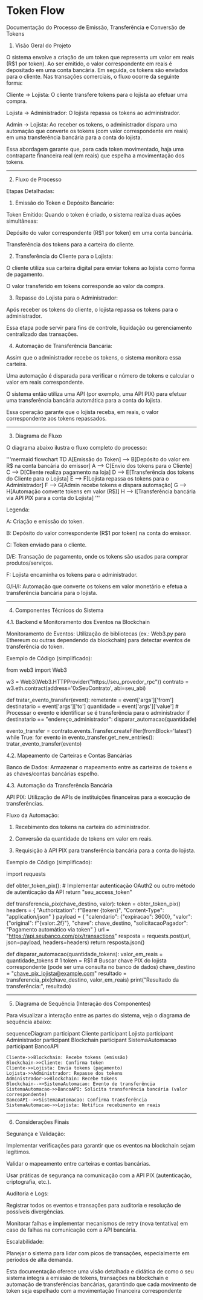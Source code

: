 # Token Flow

Documentação do Processo de Emissão, Transferência e Conversão de Tokens

1. Visão Geral do Projeto

O sistema envolve a criação de um token que representa um valor em reais (R$1 por token). Ao ser emitido, o valor correspondente em reais é depositado em uma conta bancária. Em seguida, os tokens são enviados para o cliente. Nas transações comerciais, o fluxo ocorre da seguinte forma:

Cliente → Lojista: O cliente transfere tokens para o lojista ao efetuar uma compra.

Lojista → Administrador: O lojista repassa os tokens ao administrador.

Admin → Lojista: Ao receber os tokens, o administrador dispara uma automação que converte os tokens (com valor correspondente em reais) em uma transferência bancária para a conta do lojista.


Essa abordagem garante que, para cada token movimentado, haja uma contraparte financeira real (em reais) que espelha a movimentação dos tokens.


---

2. Fluxo de Processo

Etapas Detalhadas:

1. Emissão do Token e Depósito Bancário:

Token Emitido: Quando o token é criado, o sistema realiza duas ações simultâneas:

Depósito do valor correspondente (R$1 por token) em uma conta bancária.

Transferência dos tokens para a carteira do cliente.




2. Transferência do Cliente para o Lojista:

O cliente utiliza sua carteira digital para enviar tokens ao lojista como forma de pagamento.

O valor transferido em tokens corresponde ao valor da compra.



3. Repasse do Lojista para o Administrador:

Após receber os tokens do cliente, o lojista repassa os tokens para o administrador.

Essa etapa pode servir para fins de controle, liquidação ou gerenciamento centralizado das transações.



4. Automação de Transferência Bancária:

Assim que o administrador recebe os tokens, o sistema monitora essa carteira.

Uma automação é disparada para verificar o número de tokens e calcular o valor em reais correspondente.

O sistema então utiliza uma API (por exemplo, uma API PIX) para efetuar uma transferência bancária automática para a conta do lojista.

Essa operação garante que o lojista receba, em reais, o valor correspondente aos tokens repassados.





---

3. Diagrama de Fluxo

O diagrama abaixo ilustra o fluxo completo do processo:

'''mermaid
flowchart TD
    A[Emissão do Token] --> B[Depósito do valor em R$ na conta bancária do emissor]
    A --> C[Envio dos tokens para o Cliente]
    C --> D[Cliente realiza pagamento na loja]
    D --> E[Transferência dos tokens do Cliente para o Lojista]
    E --> F[Lojista repassa os tokens para o Administrador]
    F --> G[Admin recebe tokens e dispara automação]
    G --> H[Automação converte tokens em valor (R$)]
    H --> I[Transferência bancária via API PIX para a conta do Lojista]
'''

Legenda:

A: Criação e emissão do token.

B: Depósito do valor correspondente (R$1 por token) na conta do emissor.

C: Token enviado para o cliente.

D/E: Transação de pagamento, onde os tokens são usados para comprar produtos/serviços.

F: Lojista encaminha os tokens para o administrador.

G/H/I: Automação que converte os tokens em valor monetário e efetua a transferência bancária para o lojista.



---

4. Componentes Técnicos do Sistema

4.1. Backend e Monitoramento dos Eventos na Blockchain

Monitoramento de Eventos: Utilização de bibliotecas (ex.: Web3.py para Ethereum ou outras dependendo da blockchain) para detectar eventos de transferência do token.

Exemplo de Código (simplificado):

from web3 import Web3

w3 = Web3(Web3.HTTPProvider("https://seu_provedor_rpc"))
contrato = w3.eth.contract(address='0xSeuContrato', abi=seu_abi)

def tratar_evento_transfer(event):
    remetente = event['args']['from']
    destinatario = event['args']['to']
    quantidade = event['args']['value']
    # Processar o evento e identificar se é transferência para o administrador
    if destinatario == "endereço_administrador":
        disparar_automacao(quantidade)

evento_transfer = contrato.events.Transfer.createFilter(fromBlock='latest')
while True:
    for evento in evento_transfer.get_new_entries():
        tratar_evento_transfer(evento)


4.2. Mapeamento de Carteiras e Contas Bancárias

Banco de Dados: Armazenar o mapeamento entre as carteiras de tokens e as chaves/contas bancárias espelho.


4.3. Automação da Transferência Bancária

API PIX: Utilização de APIs de instituições financeiras para a execução de transferências.

Fluxo da Automação:

1. Recebimento dos tokens na carteira do administrador.


2. Conversão da quantidade de tokens em valor em reais.


3. Requisição à API PIX para transferência bancária para a conta do lojista.



Exemplo de Código (simplificado):

import requests

def obter_token_pix():
    # Implementar autenticação OAuth2 ou outro método de autenticação da API
    return "seu_access_token"

def transferencia_pix(chave_destino, valor):
    token = obter_token_pix()
    headers = {
        "Authorization": f"Bearer {token}",
        "Content-Type": "application/json"
    }
    payload = {
        "calendario": {"expiracao": 3600},
        "valor": {"original": f"{valor:.2f}"},
        "chave": chave_destino,
        "solicitacaoPagador": "Pagamento automático via token"
    }
    url = "https://api.seubanco.com/pix/transactions"
    resposta = requests.post(url, json=payload, headers=headers)
    return resposta.json()

def disparar_automacao(quantidade_tokens):
    valor_em_reais = quantidade_tokens  # 1 token = R$1
    # Buscar chave PIX do lojista correspondente (pode ser uma consulta no banco de dados)
    chave_destino = "chave_pix_lojista@example.com"
    resultado = transferencia_pix(chave_destino, valor_em_reais)
    print("Resultado da transferência:", resultado)



---

5. Diagrama de Sequência (Interação dos Componentes)

Para visualizar a interação entre as partes do sistema, veja o diagrama de sequência abaixo:

sequenceDiagram
    participant Cliente
    participant Lojista
    participant Administrador
    participant Blockchain
    participant SistemaAutomacao
    participant BancoAPI

    Cliente->>Blockchain: Recebe tokens (emissão)
    Blockchain->>Cliente: Confirma token
    Cliente->>Lojista: Envia tokens (pagamento)
    Lojista->>Administrador: Repasse dos tokens
    Administrador->>Blockchain: Recebe tokens
    Blockchain-->>SistemaAutomacao: Evento de transferência
    SistemaAutomacao->>BancoAPI: Solicita transferência bancária (valor correspondente)
    BancoAPI-->>SistemaAutomacao: Confirma transferência
    SistemaAutomacao->>Lojista: Notifica recebimento em reais


---

6. Considerações Finais

Segurança e Validação:

Implementar verificações para garantir que os eventos na blockchain sejam legítimos.

Validar o mapeamento entre carteiras e contas bancárias.

Usar práticas de segurança na comunicação com a API PIX (autenticação, criptografia, etc.).


Auditoria e Logs:

Registrar todos os eventos e transações para auditoria e resolução de possíveis divergências.

Monitorar falhas e implementar mecanismos de retry (nova tentativa) em caso de falhas na comunicação com a API bancária.


Escalabilidade:

Planejar o sistema para lidar com picos de transações, especialmente em períodos de alta demanda.



Esta documentação oferece uma visão detalhada e didática de como o seu sistema integra a emissão de tokens, transações na blockchain e automação de transferências bancárias, garantindo que cada movimento de token seja espelhado com a movimentação financeira correspondente
